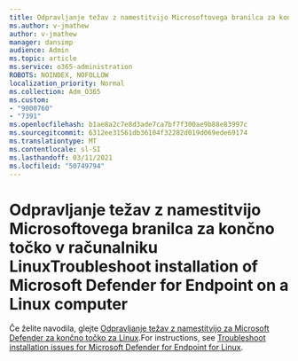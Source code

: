 ```yaml
---
title: Odpravljanje težav z namestitvijo Microsoftovega branilca za končno točko v računalniku Linux
ms.author: v-jmathew
author: v-jmathew
manager: dansimp
audience: Admin
ms.topic: article
ms.service: o365-administration
ROBOTS: NOINDEX, NOFOLLOW
localization_priority: Normal
ms.collection: Adm_O365
ms.custom:
- "9000760"
- "7391"
ms.openlocfilehash: b1ae8a2c7e8d3ade7ca7bf7f300ae9b88e83997c
ms.sourcegitcommit: 6312ee31561db36104f32282d019d069ede69174
ms.translationtype: MT
ms.contentlocale: sl-SI
ms.lasthandoff: 03/11/2021
ms.locfileid: "50749794"
---
```

# <a name="troubleshoot-installation-of-microsoft-defender-for-endpoint-on-a-linux-computer"></a><span data-ttu-id="f79fc-102">Odpravljanje težav z namestitvijo Microsoftovega branilca za končno točko v računalniku Linux</span><span class="sxs-lookup"><span data-stu-id="f79fc-102">Troubleshoot installation of Microsoft Defender for Endpoint on a Linux computer</span></span>

<span data-ttu-id="f79fc-103">Če želite navodila, glejte [Odpravljanje težav z namestitvijo za Microsoft Defender za končno točko za Linux](https://go.microsoft.com/fwlink/?linkid=2144673).</span><span class="sxs-lookup"><span data-stu-id="f79fc-103">For instructions, see [Troubleshoot installation issues for Microsoft Defender for Endpoint for Linux](https://go.microsoft.com/fwlink/?linkid=2144673).</span></span>
